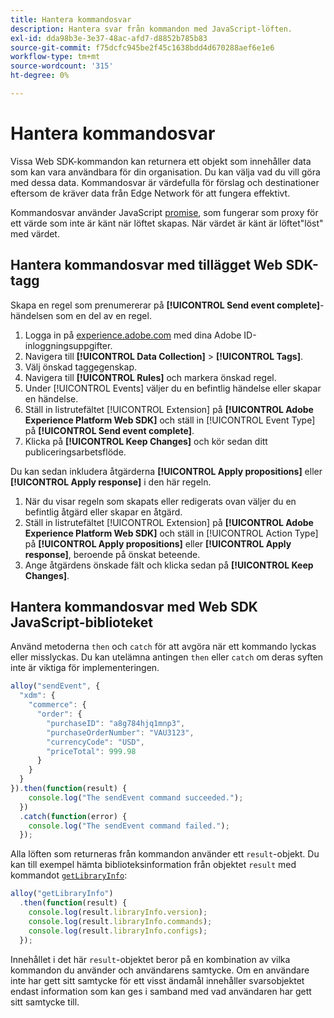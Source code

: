 ```yaml
---
title: Hantera kommandosvar
description: Hantera svar från kommandon med JavaScript-löften.
exl-id: dda98b3e-3e37-48ac-afd7-d8852b785b83
source-git-commit: f75dcfc945be2f45c1638bdd4d670288aef6e1e6
workflow-type: tm+mt
source-wordcount: '315'
ht-degree: 0%

---
```


# Hantera kommandosvar

Vissa Web SDK-kommandon kan returnera ett objekt som innehåller data som kan vara användbara för din organisation. Du kan välja vad du vill göra med dessa data. Kommandosvar är värdefulla för förslag och destinationer eftersom de kräver data från Edge Network för att fungera effektivt.

Kommandosvar använder JavaScript [promise](https://developer.mozilla.org/en-US/docs/Web/JavaScript/Reference/Global_Objects/Promise), som fungerar som proxy för ett värde som inte är känt när löftet skapas. När värdet är känt är löftet&quot;löst&quot; med värdet.

## Hantera kommandosvar med tillägget Web SDK-tagg

Skapa en regel som prenumererar på **[!UICONTROL Send event complete]**-händelsen som en del av en regel.

1. Logga in på [experience.adobe.com](https://experience.adobe.com) med dina Adobe ID-inloggningsuppgifter.
1. Navigera till **[!UICONTROL Data Collection]** > **[!UICONTROL Tags]**.
1. Välj önskad taggegenskap.
1. Navigera till **[!UICONTROL Rules]** och markera önskad regel.
1. Under [!UICONTROL Events] väljer du en befintlig händelse eller skapar en händelse.
1. Ställ in listrutefältet [!UICONTROL Extension] på **[!UICONTROL Adobe Experience Platform Web SDK]** och ställ in [!UICONTROL Event Type] på **[!UICONTROL Send event complete]**.
1. Klicka på **[!UICONTROL Keep Changes]** och kör sedan ditt publiceringsarbetsflöde.

Du kan sedan inkludera åtgärderna **[!UICONTROL Apply propositions]** eller **[!UICONTROL Apply response]** i den här regeln.

1. När du visar regeln som skapats eller redigerats ovan väljer du en befintlig åtgärd eller skapar en åtgärd.
1. Ställ in listrutefältet [!UICONTROL Extension] på **[!UICONTROL Adobe Experience Platform Web SDK]** och ställ in [!UICONTROL Action Type] på **[!UICONTROL Apply propositions]** eller **[!UICONTROL Apply response]**, beroende på önskat beteende.
1. Ange åtgärdens önskade fält och klicka sedan på **[!UICONTROL Keep Changes]**.

## Hantera kommandosvar med Web SDK JavaScript-biblioteket

Använd metoderna `then` och `catch` för att avgöra när ett kommando lyckas eller misslyckas. Du kan utelämna antingen `then` eller `catch` om deras syften inte är viktiga för implementeringen.

```javascript
alloy("sendEvent", {
  "xdm": {
    "commerce": {
      "order": {
        "purchaseID": "a8g784hjq1mnp3",
        "purchaseOrderNumber": "VAU3123",
        "currencyCode": "USD",
        "priceTotal": 999.98
      }
    }
  }
}).then(function(result) {
    console.log("The sendEvent command succeeded.");
  })
  .catch(function(error) {
    console.log("The sendEvent command failed.");
  });
```

Alla löften som returneras från kommandon använder ett `result`-objekt. Du kan till exempel hämta biblioteksinformation från objektet `result` med kommandot [`getLibraryInfo`](getlibraryinfo.md):

```js
alloy("getLibraryInfo")
  .then(function(result) {
    console.log(result.libraryInfo.version);
    console.log(result.libraryInfo.commands);
    console.log(result.libraryInfo.configs);
  });
```

Innehållet i det här `result`-objektet beror på en kombination av vilka kommandon du använder och användarens samtycke. Om en användare inte har gett sitt samtycke för ett visst ändamål innehåller svarsobjektet endast information som kan ges i samband med vad användaren har gett sitt samtycke till.
